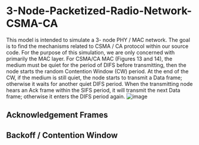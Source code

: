 # 3-Node-Packetized-Radio-Network-CSMA-CA
This model is intended to simulate a 3- node PHY / MAC network. The goal is to find the mechanisms related to CSMA / CA protocol within our source code.
For the purpose of this simulation, we are only concerned with primarily the MAC layer.
For CSMA/CA MAC (Figures 13 and 14), the medium must be quiet for the period of DIFS before transmitting, then the node starts the random Contention Window (CW) period. At the end of the CW, if the medium is still quiet, the node starts to transmit a Data frame; otherwise it waits for another quiet DIFS period. When the transmitting node hears an Ack frame within the SIFS period, it will transmit the next Data frame; otherwise it enters the DIFS period again.
![image](https://user-images.githubusercontent.com/77028776/127751222-77b0f14a-57a3-4787-a705-ffcc96cc9540.png)

## Acknowledgement Frames



## Backoff / Contention Window
